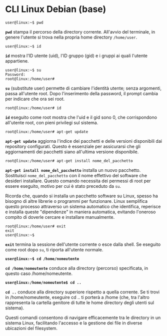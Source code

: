 # CLI Linux Debian (base)

    user@linux:~$ pwd

**`pwd`** stampa il percorso della directory corrente. All'avvio del terminale, in genere l'utente si trova nella propria home directory `/home/user`.

    user@linux:~$ id

**`id`** mostra l'ID utente (uid), l'ID gruppo (gid) e i gruppi ai quali l'utente appartiene.

    user@linux:~$ su
    Password:
    root@linux:/home/user#

 **`su`** (substitute user) permette di cambiare l'identità utente; senza argomenti, passa all'utente root. Dopo l'inserimento della password, il prompt cambia per indicare che ora sei root.

    root@linux:/home/user# id

**`id`** eseguito come root mostra che l'uid e il gid sono 0, che corrispondono all'utente root, con pieni privilegi sul sistema.

    root@linux:/home/user# apt-get update

**`apt-get update`** aggiorna l'indice dei pacchetti e delle versioni disponibili dai repository configurati. Questo è essenziale per assicurarsi che gli aggiornamenti dei pacchetti siano all'ultima versione disponibile.

    root@linux:/home/user# apt-get install nome_del_pacchetto

**`apt-get install nome_del_pacchetto`** installa un nuovo pacchetto. Sostituisci `nome_del_pacchetto` con il nome effettivo del software che desideri installare. Questo comando necessita dei permessi di root per essere eseguito, motivo per cui è stato preceduto da `su`.

Ricorda che, quando si installa un pacchetto software su Linux, spesso ha bisogno di altre librerie o programmi per funzionare. Linux semplifica questo processo attraverso un sistema automatico che identifica, reperisce e installa queste "dipendenze" in maniera automatica, evitando l'oneroso compito di doverle cercare e installare manualmente.

    root@linux:/home/user# exit
    exit
    user@linux:~$

**`exit`** termina la sessione dell'utente corrente o esce dalla shell. Se eseguito come root dopo `su`, ti riporta all'utente normale.

**`user@linux:~$ cd /home/nomeutente`**

**`cd /home/nomeutente`** conduce alla directory (percorso) specificata, in questo caso /home/nomeutente.

**`user@linux:/home/nomeutente$ cd ..`**

**`cd ..`** conduce alla directory superiore rispetto a quella corrente. Se ti trovi in /home/nomeutente, eseguire cd .. ti porterà a /home (che, tra l'altro rappresenta la cartella genitore di tutte le home directory degli utenti sul sistema).

Questi comandi consentono di navigare efficacemente tra le directory in un sistema Linux, facilitando l'accesso e la gestione dei file in diverse ubicazioni del filesystem.
